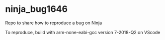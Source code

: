 # ninja_bug1646
Repo to share how to reproduce a bug on Ninja

To reproduce, build with arm-none-eabi-gcc version 7-2018-Q2 on VScode
